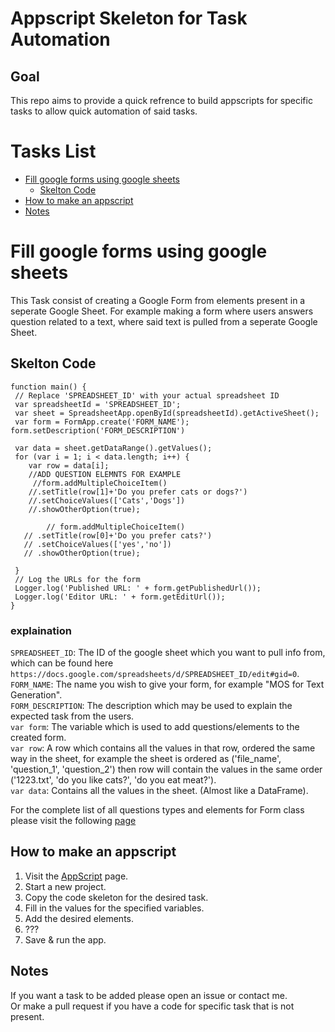 # Appscript Skeleton for Task Automation

## Goal
This repo aims to provide a quick refrence to build appscripts for specific tasks to allow quick automation of said tasks.

# Tasks List
 - [Fill google forms using google sheets](#fill-google-forms-using-google-sheets)
     - [Skelton Code](#skelton-code)
 - [How to make an appscript](#how-to-make-an-appscript)
 - [Notes](#notes)

# Fill google forms using google sheets
This Task consist of creating a Google Form from elements present in a seperate Google Sheet. For example making a form where users answers question related to a text, where said text is pulled
from a seperate Google Sheet.

## Skelton Code
```
function main() {
 // Replace 'SPREADSHEET_ID' with your actual spreadsheet ID
 var spreadsheetId = 'SPREADSHEET_ID';
 var sheet = SpreadsheetApp.openById(spreadsheetId).getActiveSheet();
 var form = FormApp.create('FORM_NAME');
form.setDescription('FORM_DESCRIPTION')

 var data = sheet.getDataRange().getValues();
 for (var i = 1; i < data.length; i++) {
    var row = data[i];
    //ADD QUESTION ELEMNTS FOR EXAMPLE
     //form.addMultipleChoiceItem()
    //.setTitle(row[1]+'Do you prefer cats or dogs?')
    //.setChoiceValues(['Cats','Dogs'])
    //.showOtherOption(true);

        // form.addMultipleChoiceItem()
   // .setTitle(row[0]+'Do you prefer cats?')
   // .setChoiceValues(['yes','no'])
   // .showOtherOption(true);

 }
 // Log the URLs for the form
 Logger.log('Published URL: ' + form.getPublishedUrl());
 Logger.log('Editor URL: ' + form.getEditUrl());
}
```
### explaination
`SPREADSHEET_ID`: The ID of the google sheet which you want to pull info from, which can be found here `https://docs.google.com/spreadsheets/d/SPREADSHEET_ID/edit#gid=0`.  
`FORM_NAME`: The name you wish to give your form, for example "MOS for Text Generation".  
`FORM_DESCRIPTION`: The description which may be used to explain the expected task from the users.  
`var form`: The variable which is used to add questions/elements to the created form.  
`var row`: A row which contains all the values in that row, ordered the same way in the sheet, for example the sheet is ordered as ('file_name', 'question_1', 'question_2') then row will contain the values in the same order ('1223.txt', 'do you like cats?', 'do you eat meat?').  
`var data`: Contains all the values in the sheet. (Almost like a DataFrame).  

For the complete list of all questions types and elements for Form class please visit the following [page](https://developers.google.com/apps-script/reference/forms/form)   

## How to make an appscript
1. Visit the [AppScript](https://www.google.com/script/start/) page.
2. Start a new project.
3. Copy the code skeleton for the desired task.
4. Fill in the values for the specified variables.
5. Add the desired elements.
6. ???
7. Save & run the app. 

## Notes
If you want a task to be added please open an issue or contact me.  
Or make a pull request if you have a code for specific task that is not present.
